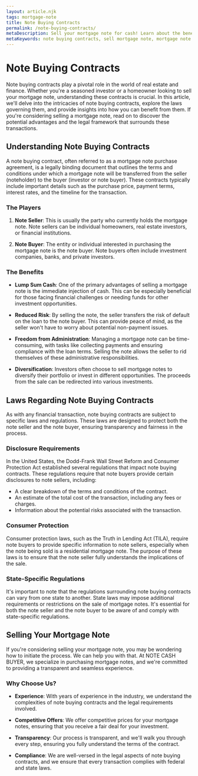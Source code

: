 ```yaml
---
layout: article.njk
tags: mortgage-note
title: Note Buying Contracts
permalink: /note-buying-contracts/
metaDescription: Sell your mortgage note for cash! Learn about the benefits of note buying contracts and how to choose a reputable buyer.
metaKeywords: note buying contracts, sell mortgage note, mortgage note purchase agreement, note selling
---
```


# Note Buying Contracts

Note buying contracts play a pivotal role in the world of real estate and finance. Whether you're a seasoned investor or a homeowner looking to sell your mortgage note, understanding these contracts is crucial. In this article, we'll delve into the intricacies of note buying contracts, explore the laws governing them, and provide insights into how you can benefit from them. If you're considering selling a mortgage note, read on to discover the potential advantages and the legal framework that surrounds these transactions.

## Understanding Note Buying Contracts

A note buying contract, often referred to as a mortgage note purchase agreement, is a legally binding document that outlines the terms and conditions under which a mortgage note will be transferred from the seller (noteholder) to the buyer (investor or note buyer). These contracts typically include important details such as the purchase price, payment terms, interest rates, and the timeline for the transaction.

### The Players

1. **Note Seller**: This is usually the party who currently holds the mortgage note. Note sellers can be individual homeowners, real estate investors, or financial institutions.

2. **Note Buyer**: The entity or individual interested in purchasing the mortgage note is the note buyer. Note buyers often include investment companies, banks, and private investors.

### The Benefits

- **Lump Sum Cash**: One of the primary advantages of selling a mortgage note is the immediate injection of cash. This can be especially beneficial for those facing financial challenges or needing funds for other investment opportunities.

- **Reduced Risk**: By selling the note, the seller transfers the risk of default on the loan to the note buyer. This can provide peace of mind, as the seller won't have to worry about potential non-payment issues.

- **Freedom from Administration**: Managing a mortgage note can be time-consuming, with tasks like collecting payments and ensuring compliance with the loan terms. Selling the note allows the seller to rid themselves of these administrative responsibilities.

- **Diversification**: Investors often choose to sell mortgage notes to diversify their portfolio or invest in different opportunities. The proceeds from the sale can be redirected into various investments.

## Laws Regarding Note Buying Contracts

As with any financial transaction, note buying contracts are subject to specific laws and regulations. These laws are designed to protect both the note seller and the note buyer, ensuring transparency and fairness in the process.

### Disclosure Requirements

In the United States, the Dodd-Frank Wall Street Reform and Consumer Protection Act established several regulations that impact note buying contracts. These regulations require that note buyers provide certain disclosures to note sellers, including:

- A clear breakdown of the terms and conditions of the contract.
- An estimate of the total cost of the transaction, including any fees or charges.
- Information about the potential risks associated with the transaction.

### Consumer Protection

Consumer protection laws, such as the Truth in Lending Act (TILA), require note buyers to provide specific information to note sellers, especially when the note being sold is a residential mortgage note. The purpose of these laws is to ensure that the note seller fully understands the implications of the sale.

### State-Specific Regulations

It's important to note that the regulations surrounding note buying contracts can vary from one state to another. State laws may impose additional requirements or restrictions on the sale of mortgage notes. It's essential for both the note seller and the note buyer to be aware of and comply with state-specific regulations.

## Selling Your Mortgage Note

If you're considering selling your mortgage note, you may be wondering how to initiate the process. We can help you with that. At NOTE CASH BUYER, we specialize in purchasing mortgage notes, and we're committed to providing a transparent and seamless experience.

### Why Choose Us?

- **Experience**: With years of experience in the industry, we understand the complexities of note buying contracts and the legal requirements involved.

- **Competitive Offers**: We offer competitive prices for your mortgage notes, ensuring that you receive a fair deal for your investment.

- **Transparency**: Our process is transparent, and we'll walk you through every step, ensuring you fully understand the terms of the contract.

- **Compliance**: We are well-versed in the legal aspects of note buying contracts, and we ensure that every transaction complies with federal and state laws.
  